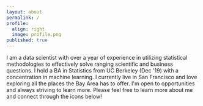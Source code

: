 ```yaml
---
layout: about
permalink: /
profile:
  align: right
  image: profile.png
published: true
---
```


I am a data scientist with over a year of experience in utilizing statistical methodologies to effectively solve ranging scientific and business questions. I hold a BA in Statistics from UC Berkeley (Dec '19) with a concentration in machine learning. I currently live in San Francisco and love exploring all the places the Bay Area has to offer. I'm open to opportunities and always striving to learn more. Please feel free to learn more about me and connect through the icons below!
